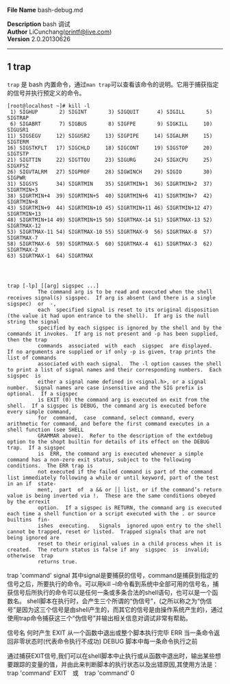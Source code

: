 **File Name** bash-debug.md  

**Description** bash 调试    
**Author** LiCunchang(printf@live.com)  
**Version** 2.0.20130626  

------

## 1 trap

`trap` 是 bash 内置命令，通过`man trap`可以查看该命令的说明。它用于捕获指定的信号并执行预定义的命令。


    [root@localhost ~]# kill -l
     1) SIGHUP       2) SIGINT       3) SIGQUIT      4) SIGILL       5) SIGTRAP
     6) SIGABRT      7) SIGBUS       8) SIGFPE       9) SIGKILL     10) SIGUSR1
    11) SIGSEGV     12) SIGUSR2     13) SIGPIPE     14) SIGALRM     15) SIGTERM
    16) SIGSTKFLT   17) SIGCHLD     18) SIGCONT     19) SIGSTOP     20) SIGTSTP
    21) SIGTTIN     22) SIGTTOU     23) SIGURG      24) SIGXCPU     25) SIGXFSZ
    26) SIGVTALRM   27) SIGPROF     28) SIGWINCH    29) SIGIO       30) SIGPWR
    31) SIGSYS      34) SIGRTMIN    35) SIGRTMIN+1  36) SIGRTMIN+2  37) SIGRTMIN+3
    38) SIGRTMIN+4  39) SIGRTMIN+5  40) SIGRTMIN+6  41) SIGRTMIN+7  42) SIGRTMIN+8
    43) SIGRTMIN+9  44) SIGRTMIN+10 45) SIGRTMIN+11 46) SIGRTMIN+12 47) SIGRTMIN+13
    48) SIGRTMIN+14 49) SIGRTMIN+15 50) SIGRTMAX-14 51) SIGRTMAX-13 52) SIGRTMAX-12
    53) SIGRTMAX-11 54) SIGRTMAX-10 55) SIGRTMAX-9  56) SIGRTMAX-8  57) SIGRTMAX-7
    58) SIGRTMAX-6  59) SIGRTMAX-5  60) SIGRTMAX-4  61) SIGRTMAX-3  62) SIGRTMAX-2
    63) SIGRTMAX-1  64) SIGRTMAX




    trap [-lp] [[arg] sigspec ...]
              The command arg is to be read and executed when the shell receives signal(s) sigspec.  If arg is absent (and there is a single  sigspec)  or  -,
              each  specified signal is reset to its original disposition (the value it had upon entrance to the shell).  If arg is the null string the signal
              specified by each sigspec is ignored by the shell and by the commands it invokes.  If arg is not present and -p has been supplied, then the trap
              commands  associated  with  each  sigspec  are displayed.  If no arguments are supplied or if only -p is given, trap prints the list of commands
              associated with each signal.  The -l option causes the shell to print a list of signal names and their corresponding numbers.  Each  sigspec  is
              either a signal name defined in <signal.h>, or a signal number.  Signal names are case insensitive and the SIG prefix is optional.  If a sigspec
              is EXIT (0) the command arg is executed on exit from the shell.  If a sigspec is DEBUG, the command arg is executed before every simple command,
              for  command,  case  command, select command, every arithmetic for command, and before the first command executes in a shell function (see SHELL
              GRAMMAR above).  Refer to the description of the extdebug option to the shopt builtin for details of its effect on the DEBUG trap.  If a sigspec
              is  ERR, the command arg is executed whenever a simple command has a non-zero exit status, subject to the following conditions.  The ERR trap is
              not executed if the failed command is part of the command list immediately following a while or until keyword, part of the test in an if  state-
              ment,  part  of  a && or ││ list, or if the command’s return value is being inverted via !.  These are the same conditions obeyed by the errexit
              option.  If a sigspec is RETURN, the command arg is executed each time a shell function or a script executed with the . or source builtins  fin-
              ishes  executing.   Signals  ignored upon entry to the shell cannot be trapped, reset or listed.  Trapped signals that are not being ignored are
              reset to their original values in a child process when it is created.  The return status is false if any  sigspec  is  invalid;  otherwise  trap
              returns true.

trap 'command' signal
其中signal是要捕获的信号，command是捕获到指定的信号之后，所要执行的命令。可以用kill –l命令看到系统中全部可用的信号名，捕获信号后所执行的命令可以是任何一条或多条合法的shell语句，也可以是一个函数名。
shell脚本在执行时，会产生三个所谓的“伪信号”，(之所以称之为“伪信号”是因为这三个信号是由shell产生的，而其它的信号是由操作系统产生的)，通过使用trap命令捕获这三个“伪信号”并输出相关信息对调试非常有帮助。


信号名 何时产生
EXIT    从一个函数中退出或整个脚本执行完毕
ERR 当一条命令返回非零状态时(代表命令执行不成功)
DEBUG   脚本中每一条命令执行之前



通过捕获EXIT信号,我们可以在shell脚本中止执行或从函数中退出时，输出某些想要跟踪的变量的值，并由此来判断脚本的执行状态以及出错原因,其使用方法是：
trap 'command' EXIT　或　trap 'command' 0

